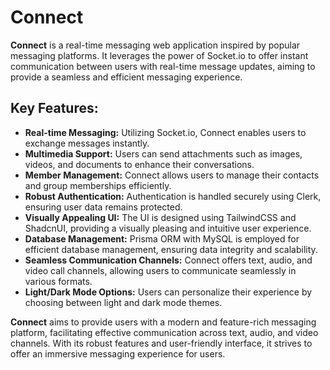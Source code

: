 # Connect

**Connect** is a real-time messaging web application inspired by popular messaging platforms. It leverages the power of Socket.io to offer instant communication between users with real-time message updates, aiming to provide a seamless and efficient messaging experience.

## Key Features:

- **Real-time Messaging:** Utilizing Socket.io, Connect enables users to exchange messages instantly. <br>
- **Multimedia Support:** Users can send attachments such as images, videos, and documents to enhance their conversations. <br>
- **Member Management:** Connect allows users to manage their contacts and group memberships efficiently. <br>
- **Robust Authentication:** Authentication is handled securely using Clerk, ensuring user data remains protected. <br>
- **Visually Appealing UI:** The UI is designed using TailwindCSS and ShadcnUI, providing a visually pleasing and intuitive user experience. <br>
- **Database Management:** Prisma ORM with MySQL is employed for efficient database management, ensuring data integrity and scalability. <br>
- **Seamless Communication Channels:** Connect offers text, audio, and video call channels, allowing users to communicate seamlessly in various formats. <br>
- **Light/Dark Mode Options:** Users can personalize their experience by choosing between light and dark mode themes. <br>

**Connect** aims to provide users with a modern and feature-rich messaging platform, facilitating effective communication across text, audio, and video channels. With its robust features and user-friendly interface, it strives to offer an immersive messaging experience for users.
